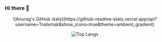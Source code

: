 ### Hi there 👋
<div align="center">
![Anurag's GitHub stats](https://github-readme-stats.vercel.app/api?username=Tnalxmsk&show_icons=true&theme=ambient_gradient)

![Top Langs](https://github-readme-stats.vercel.app/api/top-langs/?username=Tnalxmsk&layout=compact&theme=ambient_gradient)
</div
  >
<!--
**Tnalxmsk/Tnalxmsk** is a ✨ _special_ ✨ repository because its `README.md` (this file) appears on your GitHub profile.

Here are some ideas to get you started:

- 🔭 I’m currently working on ...
- 🌱 I’m currently learning ...
- 👯 I’m looking to collaborate on ...
- 🤔 I’m looking for help with ...
- 💬 Ask me about ...
- 📫 How to reach me: ...
- 😄 Pronouns: ...
- ⚡ Fun fact: ...
-->
